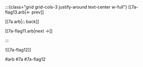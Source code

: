 :::{class="grid grid-cols-3 justify-around text-center w-full"}
[[7a-flag13.arb|← prev]]

[[7a.arb|⌂ back]]

[[7a-flag11.arb|next →]]

:::

![[7a-flag12]]

#arb #7a #7a-flag12

